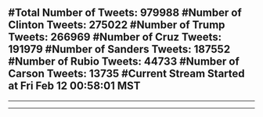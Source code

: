 #Total Number of Tweets: 979988 
#Number of Clinton Tweets: 275022
#Number of Trump Tweets: 266969
#Number of Cruz Tweets: 191979
#Number of Sanders Tweets: 187552
#Number of Rubio Tweets: 44733
#Number of Carson Tweets: 13735
#Current Stream Started at Fri Feb 12 00:58:01 MST
---
---
---
